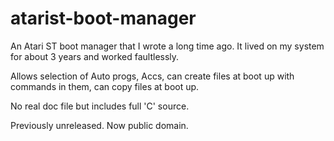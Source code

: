 atarist-boot-manager
====================

An Atari ST boot manager that I wrote a long time ago. It lived on my system for about 3 years and worked faultlessly.

Allows selection of Auto progs, Accs, can create files at boot up with commands in them, can copy files at boot up.

No real doc file but includes full 'C' source.

Previously unreleased. Now public domain.
